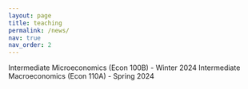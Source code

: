 ```yaml
---
layout: page
title: teaching
permalink: /news/
nav: true
nav_order: 2
---
```


Intermediate Microeconomics (Econ 100B) - Winter 2024
Intermediate Macroeconomics (Econ 110A) - Spring 2024
